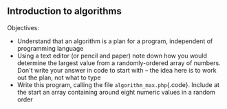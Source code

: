 Introduction to algorithms
--

Objectives:

* Understand that an algorithm is a plan for a program, independent of programming language
* Using a text editor (or pencil and paper) note down how you would determine the largest value from a randomly-ordered array of numbers. Don't write your answer in code to start with – the idea here is to work out the plan, not what to type
* Write this program, calling the file `algorithm_max.php`{.code}. Include at the start an array containing around eight numeric values in a random order
